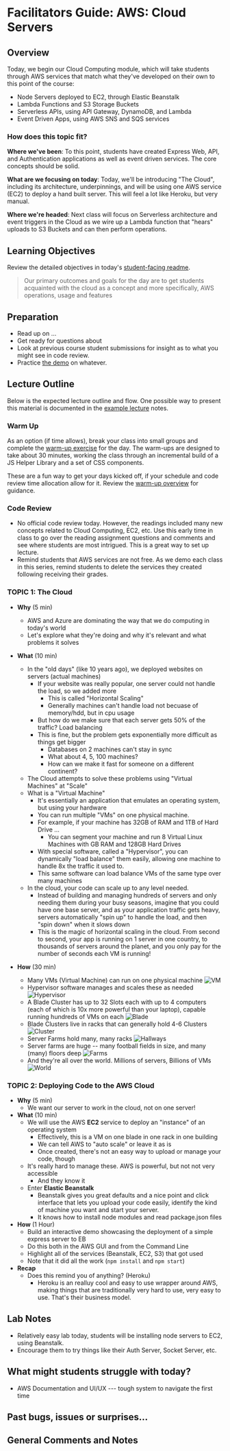 # Facilitators Guide: AWS: Cloud Servers

## Overview

Today, we begin our Cloud Computing module, which will take students through AWS services that match what they've developed on their own to this point of the course:

- Node Servers deployed to EC2, through Elastic Beanstalk
- Lambda Functions and S3 Storage Buckets
- Serverless APIs, using API Gateway, DynamoDB, and Lambda
- Event Driven Apps, using AWS SNS and SQS services

### How does this topic fit?

**Where we've been**:
To this point, students have created Express Web, API, and Authentication applications as well as event driven services.  The core concepts should be solid.

**What are we focusing on today**:
Today, we'll be introducing "The Cloud", including its architecture, underpinnings, and will be using one AWS service (EC2) to deploy a hand built server. This will feel a lot like Heroku, but very manual.

**Where we're headed**:
Next class will focus on Serverless architecture and event triggers in the Cloud as we wire up a Lambda function that "hears" uploads to S3 Buckets and can then perform operations.

## Learning Objectives

Review the detailed objectives in today's [student-facing readme](../README.md).

> Our primary outcomes and goals for the day are  to get students acquainted with the cloud as a concept and more specifically, AWS operations, usage and features

## Preparation

- Read up on ...
- Get ready for questions about
- Look at previous course student submissions for insight as to what you might see in code review.
- Practice [the demo](../demo/demo-name) on whatever.

## Lecture Outline

Below is the expected lecture outline and flow. One possible way to present this material is documented in the [example lecture](./LECTURE-NOTES.md) notes.

### Warm Up

As an option (if time allows), break your class into small groups and complete the [warm-up exercise](../warm-up/README.md) for the day. The warm-ups are designed to take about 30 minutes, working the class through an incremental build of a JS Helper Library and a set of CSS components.

These are a fun way to get your days kicked off, if your schedule and code review time allocation allow for it. Review the [warm-up overview](../../warm-ups/README.md) for guidance.

### Code Review

- No official code review today. However, the readings included many new concepts related to Cloud Computing, EC2, etc. Use this early time in class to go over the reading assignment questions and comments and see where students are most intrigued. This is a great way to set up lecture.
- Remind students that AWS services are not free. As we demo each class in this series, remind students to delete the services they created following receiving their grades.

### TOPIC 1: The Cloud

- **Why** (5 min)
  - AWS and Azure are dominating the way that we do computing in today's world
  - Let's explore what they're doing and why it's relevant and what problems it solves
- **What** (10 min)
  - In the "old days" (like 10 years ago), we deployed websites on servers (actual machines)
    - If your website was really popular, one server could not handle the load, so we added more
      - This is called "Horizontal Scaling"
      - Generally machines can't handle load not becuase of memory/hdd, but in cpu usage
    - But how do we make sure that each server gets 50% of the traffic? Load balancing
    - This is fine, but the problem gets exponentially more difficult as things get bigger
      - Databases on 2 machines can't stay in sync
      - What about 4, 5, 100 machines?
      - How can we make it fast for someone on a different continent?
  - The Cloud attempts to solve these problems using "Virtual Machines" at "Scale"
  - What is a "Virtual Machine"
    - It's essentially an application that emulates an operating system, but using your hardware
    - You can run multiple "VMs" on one physical machine.
    - For example, if your machine has 32GB of RAM and 1TB of Hard Drive ...
      - You can segment your machine and run 8 Virtual Linux Machines with GB RAM and 128GB Hard Drives
    - With special software, called a "Hypervisor", you can dynamically "load balance" them easily, allowing one machine to handle 8x the traffic it used to.
    - This same software can load balance VMs of the same type over many machines
  - In the cloud, your code can scale up to any level needed.
    - Instead of building and managing hundreds of servers and only needing them during your busy seasons, imagine that you could have one base server, and as your application traffic gets heavy, servers automatically "spin up" to handle the load, and then "spin down" when it slows down
    - This is the magic of horizontal scaling in the cloud. From second to second, your app is running on 1 server in one country, to thousands of servers around the planet, and you only pay for the number of seconds each VM is running!

- **How** (30 min)
  - Many VMs (Virtual Machine)  can run on one physical machine
    ![VM](../assets/vm.jpg)
  - Hypervisor software manages and scales these as needed
    ![Hypervisor](../assets/hypervisor.jpeg)
  - A Blade Cluster has up to 32 Slots each with up to 4 computers (each of which is 10x more powerful than your laptop), capable running hundreds of VMs on each
    ![Blade](../assets/cloud-1-blades.png)
  - Blade Clusters live in racks that can generally hold 4-6 Clusters
    ![Cluster](../assets/cloud-2-racks.jpg)
  - Server Farms hold many, many racks
    ![Hallways](../assets/cloud-3-hallways.jpg)
  - Server farms are huge -- many football fields in size, and many (many) floors deep
    ![Farms](../assets/cloud-4-farms.jpg)
  - And they're all over the world. Millions of servers, Billions of VMs
    ![World](../assets/cloud-5-world.png)

### TOPIC 2: Deploying Code to the AWS Cloud

- **Why** (5 min)
  - We want our server to work in the cloud, not on one server!
- **What** (10 min)
  - We will use the AWS **EC2** service to deploy an "instance" of an operating system
    - Effectively, this is a VM on one blade in one rack in one building
    - We can tell AWS to "auto scale" or leave it as is
    - Once created, there's not an easy way to upload or manage your code, though
  - It's really hard to manage these. AWS is powerful, but not not very accessible
    - And they know it
  - Enter **Elastic Beanstalk**
    - Beanstalk gives you great defaults and a nice point and click interface that lets you upload your code easily, identify the kind of machine you want and start your server.
    - It knows how to install node modules and read package.json files
- **How** (1 Hour)
  - Build an interactive demo showcasing the deployment of a simple express server to EB
  - Do this both in the AWS GUI and from the Command Line
  - Highlight all of the services (Beanstalk, EC2, S3) that got used
  - Note that it did all the work (`npm install` and `npm start`)
- **Recap**
  - Does this remind you of anything? (Heroku)
    - Heroku is an realluy cool and easy to use wrapper around AWS, making things that are traditionally very hard to use, very easy to use. That's their business model.

## Lab Notes

- Relatively easy lab today, students will be installing node servers to EC2, using Beanstalk.
- Encourage them to try things like their Auth Server, Socket Server, etc.

## What might students struggle with today?

- AWS Documentation and UI/UX --- tough system to navigate the first time

## Past bugs, issues or surprises...

## General Comments and Notes
